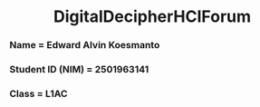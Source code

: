 <h1 align="center"> DigitalDecipherHCIForum </h1>
<h3> Name = Edward Alvin Koesmanto </h3>
<h3> Student ID (NIM) = 2501963141 </h3>
<h3> Class = L1AC </h3>
